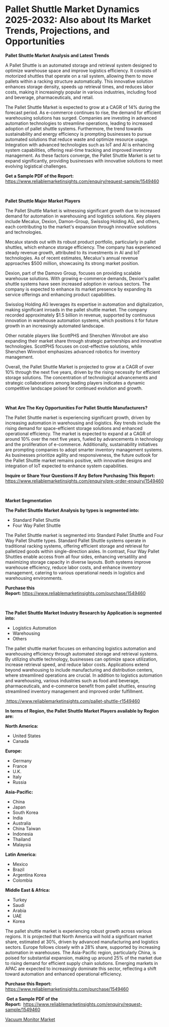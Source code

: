 <p><h1>Pallet Shuttle Market Dynamics 2025-2032: Also about Its Market Trends, Projections, and Opportunities</h1></p><p><strong>Pallet Shuttle Market Analysis and Latest Trends</strong></p>
<p><p>A Pallet Shuttle is an automated storage and retrieval system designed to optimize warehouse space and improve logistics efficiency. It consists of motorized shuttles that operate on a rail system, allowing them to move pallets within a racking structure automatically. This innovative solution enhances storage density, speeds up retrieval times, and reduces labor costs, making it increasingly popular in various industries, including food and beverage, pharmaceuticals, and retail.</p><p>The Pallet Shuttle Market is expected to grow at a CAGR of 14% during the forecast period. As e-commerce continues to rise, the demand for efficient warehousing solutions has surged. Companies are investing in advanced automation technologies to streamline operations, leading to increased adoption of pallet shuttle systems. Furthermore, the trend towards sustainability and energy efficiency is prompting businesses to pursue automated solutions that reduce waste and optimize resource usage. Integration with advanced technologies such as IoT and AI is enhancing system capabilities, offering real-time tracking and improved inventory management. As these factors converge, the Pallet Shuttle Market is set to expand significantly, providing businesses with innovative solutions to meet evolving logistical challenges.</p></p>
<p><strong>Get a Sample PDF of the Report:&nbsp;</strong> <a href="https://www.reliablemarketinsights.com/enquiry/request-sample/1549460?utm_campaign=2481&utm_medium=2&utm_source=Github&utm_content=ia&utm_term=20022025&utm_id=pallet-shuttle">https://www.reliablemarketinsights.com/enquiry/request-sample/1549460</a></p>
<p>&nbsp;</p>
<p><strong>Pallet Shuttle Major Market Players</strong></p>
<p><p>The Pallet Shuttle Market is witnessing significant growth due to increased demand for automation in warehousing and logistics solutions. Key players include Mecalux, Dexion, Damon-Group, Swisslog Holding AG, and others, each contributing to the market's expansion through innovative solutions and technologies.</p><p>Mecalux stands out with its robust product portfolio, particularly in pallet shuttles, which enhance storage efficiency. The company has experienced steady revenue growth, attributed to its investments in AI and IoT technologies. As of recent estimates, Mecalux's annual revenue approaches $500 million, showcasing its strong market position.</p><p>Dexion, part of the Damovo Group, focuses on providing scalable warehouse solutions. With growing e-commerce demands, Dexion's pallet shuttle systems have seen increased adoption in various sectors. The company is expected to enhance its market presence by expanding its service offerings and enhancing product capabilities.</p><p>Swisslog Holding AG leverages its expertise in automation and digitalization, making significant inroads in the pallet shuttle market. The company recorded approximately $1.5 billion in revenue, supported by continuous innovation in warehouse automation systems, which positions it for future growth in an increasingly automated landscape.</p><p>Other notable players like ScottPHS and Shenzhen Winrobot are also expanding their market share through strategic partnerships and innovative technologies. ScottPHS focuses on cost-effective solutions, while Shenzhen Winrobot emphasizes advanced robotics for inventory management.</p><p>Overall, the Pallet Shuttle Market is projected to grow at a CAGR of over 10% through the next five years, driven by the rising necessity for efficient storage solutions. The concentration of technological advancements and strategic collaborations among leading players indicates a dynamic competitive landscape poised for continued evolution and growth.</p></p>
<p>&nbsp;</p>
<p><strong>What Are The Key Opportunities For Pallet Shuttle Manufacturers?</strong></p>
<p><p>The Pallet Shuttle market is experiencing significant growth, driven by increasing automation in warehousing and logistics. Key trends include the rising demand for space-efficient storage solutions and enhanced operational efficiency. The market is expected to expand at a CAGR of around 10% over the next five years, fueled by advancements in technology and the proliferation of e-commerce. Additionally, sustainability initiatives are prompting companies to adopt smarter inventory management systems. As businesses prioritize agility and responsiveness, the future outlook for the Pallet Shuttle market remains positive, with innovative designs and integration of IoT expected to enhance system capabilities.</p></p>
<p><strong>Inquire or Share Your Questions If Any Before Purchasing This Report:</strong> <a href="https://www.reliablemarketinsights.com/enquiry/pre-order-enquiry/1549460?utm_campaign=2481&utm_medium=2&utm_source=Github&utm_content=ia&utm_term=20022025&utm_id=pallet-shuttle">https://www.reliablemarketinsights.com/enquiry/pre-order-enquiry/1549460</a></p>
<p>&nbsp;</p>
<p><strong>Market Segmentation</strong></p>
<p><strong>The Pallet Shuttle Market Analysis by types is segmented into:</strong></p>
<p><ul><li>Standard Pallet Shuttle</li><li>Four Way Pallet Shuttle</li></ul></p>
<p><p>The Pallet Shuttle market is segmented into Standard Pallet Shuttle and Four Way Pallet Shuttle types. Standard Pallet Shuttle systems operate in traditional racking systems, offering efficient storage and retrieval for palletized goods within single-direction aisles. In contrast, Four Way Pallet Shuttles enable access from all four sides, enhancing versatility and maximizing storage capacity in diverse layouts. Both systems improve warehouse efficiency, reduce labor costs, and enhance inventory management, catering to various operational needs in logistics and warehousing environments.</p></p>
<p><strong>Purchase this Report:&nbsp;</strong><a href="https://www.reliablemarketinsights.com/purchase/1549460?utm_campaign=2481&utm_medium=2&utm_source=Github&utm_content=ia&utm_term=20022025&utm_id=pallet-shuttle">https://www.reliablemarketinsights.com/purchase/1549460</a></p>
<p>&nbsp;</p>
<p><strong>The Pallet Shuttle Market Industry Research by Application is segmented into:</strong></p>
<p><ul><li>Logistics Automation</li><li>Warehousing</li><li>Others</li></ul></p>
<p><p>The pallet shuttle market focuses on enhancing logistics automation and warehousing efficiency through automated storage and retrieval systems. By utilizing shuttle technology, businesses can optimize space utilization, increase retrieval speed, and reduce labor costs. Applications extend beyond warehousing to include manufacturing and distribution centers, where streamlined operations are crucial. In addition to logistics automation and warehousing, various industries such as food and beverage, pharmaceuticals, and e-commerce benefit from pallet shuttles, ensuring streamlined inventory management and improved order fulfillment.</p></p>
<p><a href="https://www.reliablemarketinsights.com/pallet-shuttle-r1549460?utm_campaign=2481&utm_medium=2&utm_source=Github&utm_content=ia&utm_term=20022025&utm_id=pallet-shuttle">&nbsp;https://www.reliablemarketinsights.com/pallet-shuttle-r1549460</a></p>
<p><strong>In terms of Region, the Pallet Shuttle Market Players available by Region are:</strong></p>
<p>
    <p> <strong> North America: </strong>
        <ul>
            <li>United States</li>
            <li>Canada</li>
        </ul>
        </p> 
    <p> <strong> Europe: </strong>
        <ul>
            <li>Germany</li>
            <li>France</li>
            <li>U.K.</li>
            <li>Italy</li>
            <li>Russia</li>
        </ul>
        </p> 
    <p> <strong> Asia-Pacific: </strong>
        <ul>
            <li>China</li>
            <li>Japan</li>
            <li>South Korea</li>
            <li>India</li>
            <li>Australia</li>
            <li>China Taiwan</li>
            <li>Indonesia</li>
            <li>Thailand</li>
            <li>Malaysia</li>
        </ul>
        </p> 
    <p> <strong> Latin America: </strong>
        <ul>
            <li>Mexico</li>
            <li>Brazil</li>
            <li>Argentina Korea</li>
            <li>Colombia</li>
        </ul>
        </p> 
    <p> <strong> Middle East & Africa: </strong>
        <ul>
            <li>Turkey</li>
            <li>Saudi</li>
            <li>Arabia</li>
            <li>UAE</li>
            <li>Korea</li>
        </ul>
    </p>
    </p>
<p><p>The pallet shuttle market is experiencing robust growth across various regions. It is projected that North America will hold a significant market share, estimated at 30%, driven by advanced manufacturing and logistics sectors. Europe follows closely with a 28% share, supported by increasing automation in warehouses. The Asia-Pacific region, particularly China, is poised for substantial expansion, making up around 25% of the market due to rising demand for efficient supply chain solutions. Emerging markets in APAC are expected to increasingly dominate this sector, reflecting a shift toward automation and enhanced operational efficiency.</p></p>
<p><strong>Purchase this Report: </strong><a href="https://www.reliablemarketinsights.com/purchase/1549460?utm_campaign=2481&utm_medium=2&utm_source=Github&utm_content=ia&utm_term=20022025&utm_id=pallet-shuttle">https://www.reliablemarketinsights.com/purchase/1549460</a></p>
<p>&nbsp;<strong>Get a Sample PDF of the Report:&nbsp;&nbsp;</strong><a href="https://www.reliablemarketinsights.com/enquiry/request-sample/1549460?utm_campaign=2481&utm_medium=2&utm_source=Github&utm_content=ia&utm_term=20022025&utm_id=pallet-shuttle">https://www.reliablemarketinsights.com/enquiry/request-sample/1549460</a></p>
<p><strong></strong></p>
<p><p><a href="https://github.com/nabadeneme/Market-Research-Report-List-1/blob/main/vacuum-monitor-market.md?utm_campaign=2481&utm_medium=2&utm_source=Github&utm_content=ia&utm_term=20022025&utm_id=pallet-shuttle">Vacuum Monitor Market</a></p></p>
